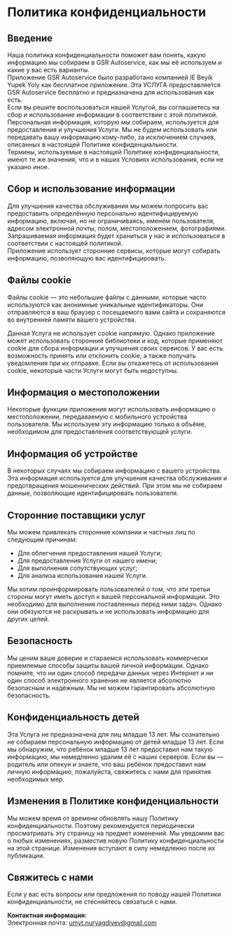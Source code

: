 # Политика конфиденциальности

## Введение  
Наша политика конфиденциальности поможет вам понять, какую информацию мы собираем в GSR Autoservice, как мы её используем и какие у вас есть варианты.  
Приложение GSR Autoservice было разработано компанией IE Beyik Yupek Yoly как бесплатное приложение. Эта УСЛУГА предоставляется GSR Autoservice бесплатно и предназначена для использования как есть.  
Если вы решите воспользоваться нашей Услугой, вы соглашаетесь на сбор и использование информации в соответствии с этой политикой. Персональная информация, которую мы собираем, используется для предоставления и улучшения Услуги. Мы не будем использовать или передавать вашу информацию кому-либо, за исключением случаев, описанных в настоящей Политике конфиденциальности.  
Термины, используемые в настоящей Политике конфиденциальности, имеют те же значения, что и в наших Условиях использования, если не указано иное.

## Сбор и использование информации  
Для улучшения качества обслуживания мы можем попросить вас предоставить определённую персонально идентифицируемую информацию, включая, но не ограничиваясь, именем пользователя, адресом электронной почты, полом, местоположением, фотографиями. Запрашиваемая информация будет храниться у нас и использоваться в соответствии с настоящей политикой.  
Приложение использует сторонние сервисы, которые могут собирать информацию, позволяющую вас идентифицировать.

## Файлы cookie  
Файлы cookie — это небольшие файлы с данными, которые часто используются как анонимные уникальные идентификаторы. Они отправляются в ваш браузер с посещаемого вами сайта и сохраняются во внутренней памяти вашего устройства.  

Данная Услуга не использует cookie напрямую. Однако приложение может использовать сторонние библиотеки и код, которые применяют cookie для сбора информации и улучшения своих сервисов. У вас есть возможность принять или отклонить cookie, а также получать уведомления при их отправке. Если вы откажетесь от использования cookie, некоторые части Услуги могут быть недоступны.  

## Информация о местоположении  
Некоторые функции приложения могут использовать информацию о местоположении, передаваемую с мобильного устройства пользователя. Мы используем эту информацию только в объёме, необходимом для предоставления соответствующей услуги.

## Информация об устройстве  
В некоторых случаях мы собираем информацию с вашего устройства. Эта информация используется для улучшения качества обслуживания и предотвращения мошеннических действий. При этом мы не собираем данные, позволяющие идентифицировать пользователя.

## Сторонние поставщики услуг  
Мы можем привлекать сторонние компании и частных лиц по следующим причинам:  
- Для облегчения предоставления нашей Услуги;  
- Для предоставления Услуги от нашего имени;  
- Для выполнения сопутствующих услуг;  
- Для анализа использования нашей Услуги.  

Мы хотим проинформировать пользователей о том, что эти третьи стороны могут иметь доступ к вашей персональной информации. Это необходимо для выполнения поставленных перед ними задач. Однако они обязуются не раскрывать и не использовать информацию для других целей.

## Безопасность  
Мы ценим ваше доверие и стараемся использовать коммерчески приемлемые способы защиты вашей личной информации. Однако помните, что ни один способ передачи данных через Интернет и ни один способ электронного хранения не является абсолютно безопасным и надёжным. Мы не можем гарантировать абсолютную безопасность.

## Конфиденциальность детей  
Эта Услуга не предназначена для лиц младше 13 лет. Мы сознательно не собираем персональную информацию от детей младше 13 лет. Если мы обнаружим, что ребёнок младше 13 лет предоставил нам такую информацию, мы немедленно удалим её с наших серверов. Если вы — родитель или опекун и знаете, что ваш ребёнок предоставил нам личную информацию, пожалуйста, свяжитесь с нами для принятия необходимых мер.

## Изменения в Политике конфиденциальности  
Мы можем время от времени обновлять нашу Политику конфиденциальности. Поэтому рекомендуется периодически просматривать эту страницу на предмет изменений. Мы уведомим вас о любых изменениях, разместив новую Политику конфиденциальности на этой странице. Изменения вступают в силу немедленно после их публикации.

## Свяжитесь с нами  
Если у вас есть вопросы или предложения по поводу нашей Политики конфиденциальности, не стесняйтесь связаться с нами.  

**Контактная информация:**  
Электронная почта: [umyt.nuryagdiyev@gmail.com](mailto:umyt.nuryagdiyev@gmail.com)
